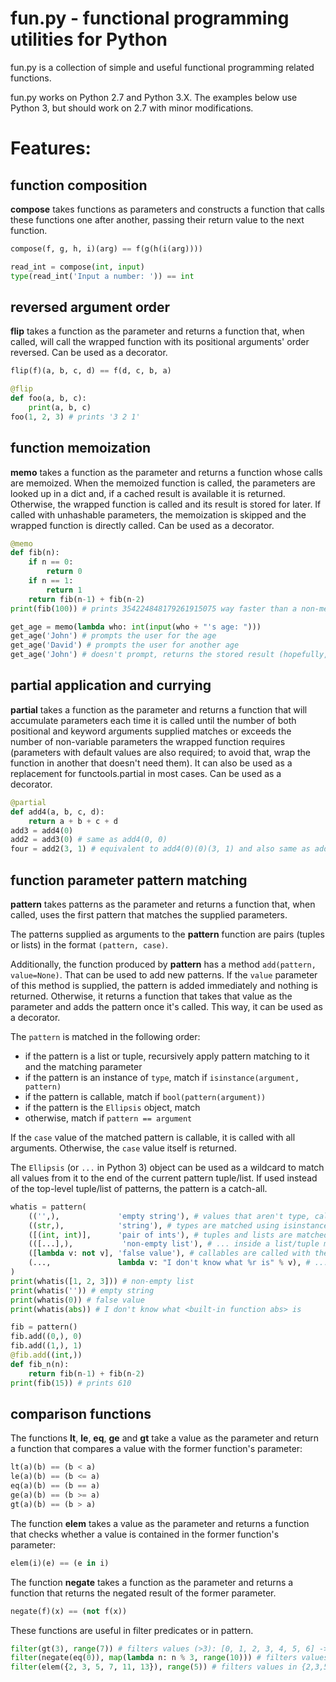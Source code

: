 fun.py - functional programming utilities for Python
====================================================

fun.py is a collection of simple and useful functional programming related functions.

fun.py works on Python 2.7 and Python 3.X. The examples below use Python 3, but should work on 2.7 with minor modifications.

Features:
=========

function composition
--------------------

**compose** takes functions as parameters and constructs a function that calls these functions one after another, passing their return value to the next function.

```python
compose(f, g, h, i)(arg) == f(g(h(i(arg))))

read_int = compose(int, input)
type(read_int('Input a number: ')) == int
```

reversed argument order
-----------------------

**flip** takes a function as the parameter and returns a function that, when called, will call the wrapped function with its positional arguments' order reversed.
Can be used as a decorator.

```python
flip(f)(a, b, c, d) == f(d, c, b, a)

@flip
def foo(a, b, c):
    print(a, b, c)
foo(1, 2, 3) # prints '3 2 1'
```

function memoization
--------------------

**memo** takes a function as the parameter and returns a function whose calls are memoized. When the memoized function is called, the parameters are looked up in a dict and, if a cached result is available it is returned. Otherwise, the wrapped function is called and its result is stored for later. If called with unhashable parameters, the memoization is skipped and the wrapped function is directly called.
Can be used as a decorator.

```python
@memo
def fib(n):
    if n == 0:
        return 0
    if n == 1:
        return 1
    return fib(n-1) + fib(n-2)
print(fib(100)) # prints 354224848179261915075 way faster than a non-memoized version would

get_age = memo(lambda who: int(input(who + "'s age: ")))
get_age('John') # prompts the user for the age
get_age('David') # prompts the user for another age
get_age('John') # doesn't prompt, returns the stored result (hopefully, it wasn't just John's birthday)
```

partial application and currying
--------------------------------

**partial** takes a function as the parameter and returns a function that will accumulate parameters each time it is called until the number of both positional and keyword arguments supplied matches or exceeds the number of non-variable parameters the wrapped function requires (parameters with default values are also required; to avoid that, wrap the function in another that doesn't need them). It can also be used as a replacement for functools.partial in most cases.
Can be used as a decorator.

```python
@partial
def add4(a, b, c, d):
    return a + b + c + d
add3 = add4(0)
add2 = add3(0) # same as add4(0, 0)
four = add2(3, 1) # equivalent to add4(0)(0)(3, 1) and also same as add4(0, 0, 3, 1)
```

function parameter pattern matching
-----------------------------------

**pattern** takes patterns as the parameter and returns a function that, when called, uses the first pattern that matches the supplied parameters.

The patterns supplied as arguments to the **pattern** function are pairs (tuples or lists) in the format `(pattern, case)`.

Additionally, the function produced by **pattern** has a method `add(pattern, value=None)`. That can be used to add new patterns. If the `value` parameter of this method is supplied, the pattern is added immediately and nothing is returned. Otherwise, it returns a function that takes that value as the parameter and adds the pattern once it's called. This way, it can be used as a decorator.

The `pattern` is matched in the following order:

- if the pattern is a list or tuple, recursively apply pattern matching to it and the matching parameter
- if the pattern is an instance of `type`, match if `isinstance(argument, pattern)`
- if the pattern is callable, match if `bool(pattern(argument))`
- if the pattern is the `Ellipsis` object, match
- otherwise, match if `pattern == argument`

If the `case` value of the matched pattern is callable, it is called with all arguments. Otherwise, the `case` value itself is returned.

The `Ellipsis` (or `...` in Python 3) object can be used as a wildcard to match all values from it to the end of the current pattern tuple/list. If used instead of the top-level tuple/list of patterns, the pattern is a catch-all.

```python
whatis = pattern(
    (('',),             'empty string'), # values that aren't type, callable, list, tuple and ... are matched using ==
    ((str,),            'string'), # types are matched using isinstance (and patterns are matched in order, so '' will match the previous pattern and not this)
    ([(int, int)],      'pair of ints'), # tuples and lists are matched recursively (also, lists can be used as patterns instead of tuples)
    (([...],),           'non-empty list'), # ... inside a list/tuple matches one or more elements
    ([lambda v: not v], 'false value'), # callables are called with the value and match if their return value evaluates as True
    (...,               lambda v: "I don't know what %r is" % v), # ... is a catch-all pattern
)
print(whatis([1, 2, 3])) # non-empty list
print(whatis('')) # empty string
print(whatis(0)) # false value
print(whatis(abs)) # I don't know what <built-in function abs> is

fib = pattern()
fib.add((0,), 0)
fib.add((1,), 1)
@fib.add((int,))
def fib_n(n):
    return fib(n-1) + fib(n-2)
print(fib(15)) # prints 610
```

comparison functions
--------------------

The functions **lt**, **le**, **eq**, **ge** and **gt** take a value as the parameter and return a function that compares a value with the former function's parameter:

```python
lt(a)(b) == (b < a)
le(a)(b) == (b <= a)
eq(a)(b) == (b == a)
ge(a)(b) == (b >= a)
gt(a)(b) == (b > a)
```

The function **elem** takes a value as the parameter and returns a function that checks whether a value is contained in the former function's parameter:

```python
elem(i)(e) == (e in i)
```

The function **negate** takes a function as the parameter and returns a function that returns the negated result of the former parameter.

```python
negate(f)(x) == (not f(x))
```

These functions are useful in filter predicates or in pattern.

```python
filter(gt(3), range(7)) # filters values (>3): [0, 1, 2, 3, 4, 5, 6] -> [4, 5, 6]
filter(negate(eq(0)), map(lambda n: n % 3, range(10))) # filters values (!=0): [0, 1, 2, 0, 1, 2, 0, 1, 2, 0] -> [1, 2, 1, 2, 1, 2]
filter(elem({2, 3, 5, 7, 11, 13}), range(5)) # filters values in {2,3,5,7}: [0, 1, 2, 3, 4] -> [2, 3]
```
